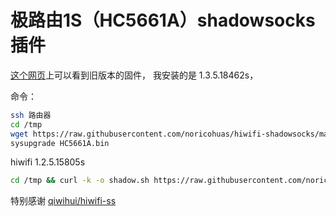 # 极路由1S（HC5661A）shadowsocks插件

[这个网页](https://app.hiwifi.com/dstore.php?m=download&a=info)上可以看到旧版本的固件，
我安装的是 1.3.5.18462s，

命令：
```bash
ssh 路由器
cd /tmp
wget https://raw.githubusercontent.com/noricohuas/hiwifi-shadowsocks/master/rom/1.3.5.18462s/HC5661A.bin
sysupgrade HC5661A.bin
```

hiwifi 1.2.5.15805s
```bash
cd /tmp && curl -k -o shadow.sh https://raw.githubusercontent.com/noricohuas/hiwifi-shadowsocks/master/shell/hiwifi-v1.2.5/shadow.sh && sh shadow.sh 12515805s && rm shadow.sh
```

特别感谢
[qiwihui/hiwifi-ss](https://github.com/qiwihui/hiwifi-ss/blob/master/README.md)
